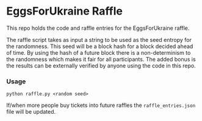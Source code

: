 # EggsForUkraine Raffle
This repo holds the code and raffle entries for the EggsForUkraine raffle.

The raffle script takes as input a string to be used as the seed entropy for the randomness. This seed will be a block hash for a block decided ahead of time. By using the hash of a future block there is a non-determinism to the randomness which makes it fair for all participants. The added bonus is the results can be externally verified by anyone using the code in this repo.

### Usage
```
python raffle.py <random seed>
```

If/when more people buy tickets into future raffles the `raffle_entries.json` file will be updated.
